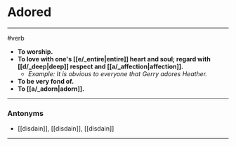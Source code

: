 # Adored
---
#verb
- **To worship.**
- **To love with one's [[e/_entire|entire]] heart and soul; regard with [[d/_deep|deep]] respect and [[a/_affection|affection]].**
	- _Example: It is obvious to everyone that Gerry adores Heather._
- **To be very fond of.**
- **To [[a/_adorn|adorn]].**
---
### Antonyms
- [[disdain]], [[disdain]], [[disdain]]
---
